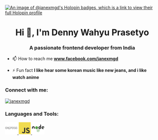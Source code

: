 [![An image of @janexmgd's Holopin badges, which is a link to view their full Holopin profile](https://holopin.me/janexmgd)](https://holopin.io/@janexmgd)

<h1 align="center">Hi 👋, I'm Denny Wahyu Prasetyo</h1>
<h3 align="center">A passionate frontend developer from India</h3>

- 📫 How to reach me **www.facebook.com/janexmgd**

- ⚡ Fun fact **I like hear some korean music like new jeans, and i like watch anime**

<h3 align="left">Connect with me:</h3>
<p align="left">
<a href="https://fb.com/janexmgd" target="blank"><img align="center" src="https://raw.githubusercontent.com/rahuldkjain/github-profile-readme-generator/master/src/images/icons/Social/facebook.svg" alt="janexmgd" height="30" width="40" /></a>
</p>

<h3 align="left">Languages and Tools:</h3>
<p align="left"> <a href="https://expressjs.com" target="_blank" rel="noreferrer"> <img src="https://raw.githubusercontent.com/devicons/devicon/master/icons/express/express-original-wordmark.svg" alt="express" width="40" height="40"/> </a> <a href="https://developer.mozilla.org/en-US/docs/Web/JavaScript" target="_blank" rel="noreferrer"> <img src="https://raw.githubusercontent.com/devicons/devicon/master/icons/javascript/javascript-original.svg" alt="javascript" width="40" height="40"/> </a> <a href="https://nodejs.org" target="_blank" rel="noreferrer"> <img src="https://raw.githubusercontent.com/devicons/devicon/master/icons/nodejs/nodejs-original-wordmark.svg" alt="nodejs" width="40" height="40"/> </a> </p>
